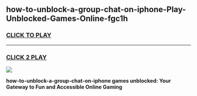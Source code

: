 
## how-to-unblock-a-group-chat-on-iphone-Play-Unblocked-Games-Online-fgc1h
<h3>
<a href="https://premium76.site?title=how-to-unblock-a-group-chat-on-iphone&ref=25A">CLICK TO PLAY</a></h3>
<hr>

<h3>
<a href="https://premium76.site?title=how-to-unblock-a-group-chat-on-iphone&ref=25A">CLICK 2 PLAY</a>
  
</h3>

<a href="https://premium76.site?title=how-to-unblock-a-group-chat-on-iphone&ref=25A"><img src="https://clearcache.store/games.png"></a>


**how-to-unblock-a-group-chat-on-iphone games unblocked: Your Gateway to Fun and Accessible Online Gaming**
